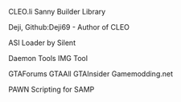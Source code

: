 CLEO.li
Sanny Builder Library

Deji, Github:Deji69 - Author of CLEO

ASI Loader by Silent

Daemon Tools
IMG Tool

GTAForums
GTAAll
GTAInsider
Gamemodding.net

PAWN Scripting for SAMP